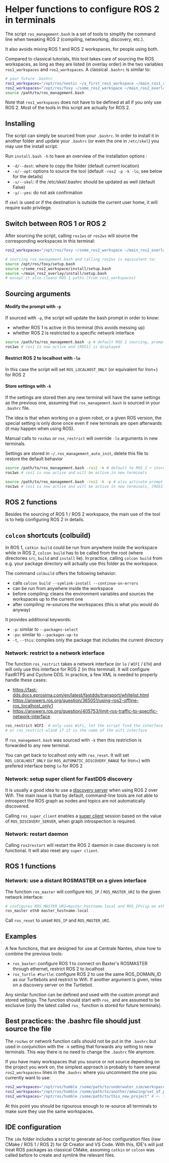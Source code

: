 # Helper functions to configure ROS 2 in terminals

The script `ros_management.bash` is a set of tools to simplify the command line when tweaking ROS 2 (compiling, networking, discovery, etc.).

It also avoids mixing ROS 1 and ROS 2 workspaces, for people using both.

Compared to classical tutorials, this tool takes care of sourcing the ROS workspaces, as long as they are listed (in overlay order) in the two variables `ros1_workspaces` and `ros2_workspaces`. A classical `.bashrc` is similar to:

```bash
# your future .bashrc
ros1_workspaces="/opt/ros/noetic ~/a_first_ros1_workspace ~/main_ros1_overlay"
ros2_workspaces="/opt/ros/foxy ~/some_ros2_workspace ~/main_ros2_overlay"
source /path/to/ros_management.bash
```

Note that `ros1_workspaces` does not have to be defined at all if you only use ROS 2. Most of the tools in this script are actually for ROS 2.

## Installing

The script can simply be sourced from your `.bashrc`. In order to install it in another folder and update your `.bashrc` (or even the one in `/etc/skel`) you may use the install script.

Run `install.bash -h` to have an overview of the installation options :

- `-d/--dest`: where to copy the folder (default current location)
- `-o/--opt`: options to source the tool (default `-ros2 -p -k -lo`, see below for the details)
- `-s/--skel`: if the /etc/skel/.bashrc should be updated as well (default False)
- `-y/--yes`: do not ask confirmation

If `skel` is used or if the destination is outside the current user home, it will require sudo privilege.

## Switch between ROS 1 or ROS 2

After sourcing the script, calling `ros1ws` or `ros2ws` will source the corresponding workspaces in this terminal:

```bash
ros2_workspaces="/opt/ros/foxy ~/some_ros2_workspace ~/main_ros2_overlay"

# sourcing ros_management.bash and calling ros2ws is equivalent to:
source /opt/ros/foxy/setup.bash
source ~/some_ros2_workspace/install/setup.bash
source ~/main_ros2_overlay/install/setup.bash
# except it also cleans ROS 1 paths (from ros1_workspaces)
```

## Sourcing arguments

#### Modify the prompt with `-p`

If sourced with `-p`, the script will update the bash prompt in order to know:

- whether ROS 1 is active in this terminal (this avoids messing up)
- whether ROS 2 is restricted to a specific network interface
    
```bash
source /path/to/ros_management.bash -p # default ROS 2 sourcing, prompt is not modified
ros1ws # ros1 is now active and [ROS1] is displayed
```

#### Restrict ROS 2 to localhost with `-lo`

In this case the script will set `ROS_LOCALHOST_ONLY` (or equivalent for Iron+) for ROS 2

#### Store settings with `-k`

If the settings are stored then any new terminal will have the same settings as the previous one, assuming that `ros_management.bash` is sourced in your `.bashrc` file.

The idea is that when working on a given robot, or a given ROS version, the special setting is only done once even if new terminals are open afterwards (it may happen when using ROS).

Manual calls to `rosXws` or `ros_restrict` will override `-lo` arguments in new terminals.

Settings are stored in `~/.ros_management_auto_init`, delete this file to restore the default behavior

```bash
source /path/to/ros_management.bash -ros2 -k # default to ROS 2 + store settings
ros1ws # ros1 is now active and will be active in new terminals
```
```bash
source /path/to/ros_management.bash -ros2 -k -p # also activate prompt
ros1ws # ros1 is now active and will be active in new terminals, [ROS1] is displayed as well
```

## ROS 2 functions

Besides the sourcing of ROS 1 / ROS 2 workspace, the main use of the tool is to help configuring ROS 2 in details.

## `colcon` shortcuts (colbuild)

In ROS 1, `catkin build` could be run from anywhere inside the workspace while in ROS 2, `colcon build` has to be called from the root (where directories `src`, `build` and `install` lie). In practice, calling `colcon build` from e.g. your package directory will actually use this folder as the workspace.

The command `colbuild` offers the following behavior:

- calls `colcon build --symlink-install --continue-on-errors`
- can be run from anywhere inside the workspace
- before compiling: cleans the environment variables and sources the workspaces up to the current one
- after compiling: re-sources the workspaces (this is what you would do anyway)

It provides additional keywords:

- `-p`: similar to `--packages-select`
- `-pu`: similar to `--packages-up-to`
- `-t`, `--this`: compiles only the package that includes the current directory

### Network: restrict to a network interface

The function `ros_restrict` takes a network interface (or `lo` / `WIFI` / `ETH`) and will only use this interface for ROS 2 (in this terminal).
It will configure FastRTPS and Cyclone DDS. In practice, a few XML is needed to properly handle these cases:

- https://fast-dds.docs.eprosima.com/en/latest/fastdds/transport/whitelist.html
- https://answers.ros.org/question/365051/using-ros2-offline-ros_localhost_only1
- https://answers.ros.org/question/405753/limit-ros-traffic-to-specific-network-interface

```bash
ros_restrict WIFI  # only uses WiFi, let the script find the interface name
# or ros_restrict wlan0 if it is the name of the wifi interface
```
If `ros_management.bash` was sourced with `-k` then this restriction is forwarded to any new terminal.

You can get back to localhost only with `ros_reset`. It will set `ROS_LOCALHOST_ONLY` (or `ROS_AUTOMATIC_DISCOVERY_RANGE` for Iron+) with prefered interface being `lo` for ROS 2

### Network: setup super client for FastDDS discovery

It is usually a good idea to use a [discovery server](https://docs.ros.org/en/humble/Tutorials/Advanced/Discovery-Server/Discovery-Server.html) when using ROS 2 over Wifi. The main issue is that by default, command-line tools are not able to introspect the ROS graph as nodes and topics are not automatically discovered.

Calling `ros_super_client` enables a [super client](https://docs.ros.org/en/humble/Tutorials/Advanced/Discovery-Server/Discovery-Server.html#daemon-s-related-tools) session based on the value of `ROS_DISCOVERY_SERVER`, when graph introspection is required.

### Network: restart daemon

Calling `ros2restart` will restart the ROS 2 daemon in case discovery is not functional. It will also reset any `super client`.


## ROS 1 functions

### Network: use a distant ROSMASTER on a given interface

The function `ros_master` will configure `ROS_IP` / `ROS_MASTER_URI` to the given network interface:

```bash
# configures ROS_MASTER_URI=master_hostname.local and ROS_IP=(ip on eth0)
ros_master eth0 master_hostname.local
```

Call `ros_reset` to unset `ROS_IP` and `ROS_MASTER_URI`.


## Examples

A few functions, that are designed for use at Centrale Nantes, show how to combine the previous tools:

- `ros_baxter`: configure ROS 1 to connect on Baxter's ROSMASTER through ethernet, restrict ROS 2 to localhost
- `ros_turtle #turtle`: configure ROS 2 to use the same ROS_DOMAIN_ID as our Turtlebots and restrict to Wifi. If another argument is given, relies on a discovery server on the Turtlebot.

Any similar function can be defined and used with the custom prompt and stored settings. The function should start with `ros_` and are assumed to be exclusive (only the latest called `ros_` function is stored for future terminals).


## Best practices: the .bashrc file should just source the file

The `rosXws` or network function calls should not be put in the `.bashrc` but used in conjunction with the `-k` setting that forwards any setting to new terminals. This way there is no need to change the `.bashrc` file anymore.

If you have many workspaces that you source or not source depending on the project you work on, the simplest approach is probably to have several  `ros2_workspaces=` lines in the `.bashrc` where you uncomment the one you currently want to use:

```bash
ros2_workspaces="/opt/ros/humble /some/path/to/underwater_sim/workspace"
ros2_workspaces="/opt/ros/humble /some/path/to/another/amazing/set_of_packages"
ros2_workspaces="/opt/ros/humble /some/path/to/this_new_project" # <- the one that is used right now
```
At this point you should be rigourous enough to re-source all terminals to make sure they use the same workspaces.


## IDE configuration

The `ide` folder includes a script to generate ad-hoc configuration files (raw CMake / ROS 1 / ROS 2) for Qt Creator and VS Code. With this, IDE's will just treat ROS packages as classical CMake, assuming `catkin` or `colcon` was called before to create and symlink the relevant files.

